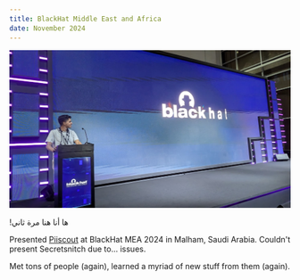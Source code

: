 ```yaml
---
title: BlackHat Middle East and Africa
date: November 2024
---
```


![Presenting in Malham](assets/images/bhmea2024.jpg "Presenting in Riyadh")

!ها أنا هنا مرة ثاني

Presented [Piiscout](https://blackhatmea.com/speaker/owais-shaikh-0) at BlackHat MEA 2024 in Malham, Saudi Arabia. Couldn't present Secretsnitch due to... issues.

Met tons of people (again), learned a myriad of new stuff from them (again).
